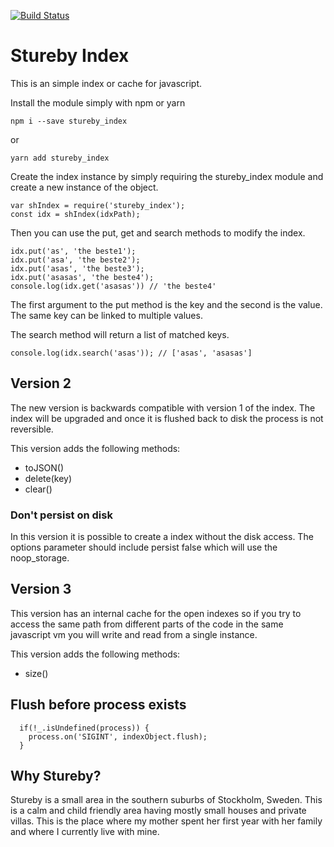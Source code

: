[![Build Status](https://travis-ci.org/softbrix/stureby_index.svg?branch=master)](https://travis-ci.org/softbrix/stureby_index)

# Stureby Index
This is an simple index or cache for javascript.

Install the module simply with npm or yarn

```
npm i --save stureby_index
```

or

```
yarn add stureby_index
```

Create the index instance by simply requiring the stureby_index module and create a
new instance of the object.

```
var shIndex = require('stureby_index');
const idx = shIndex(idxPath);
```

Then you can use the put, get and search methods to modify the index.

```
idx.put('as', 'the beste1');
idx.put('asa', 'the beste2');
idx.put('asas', 'the beste3');
idx.put('asasas', 'the beste4');
console.log(idx.get('asasas')) // 'the beste4'
```

The first argument to the put method is the key and the second is the value.
The same key can be linked to multiple values.

The search method will return a list of matched keys.

```
console.log(idx.search('asas')); // ['asas', 'asasas']
```

## Version 2
The new version is backwards compatible with version 1 of the index. The index
will be upgraded and once it is flushed back to disk the process is not reversible.

This version adds the following methods:

- toJSON()
- delete(key)
- clear()

### Don't persist on disk
In this version it is possible to create a index without the disk access. The
options parameter should include persist false which will use the noop_storage.

## Version 3

This version has an internal cache for the open indexes so if you try to access the same path from different parts 
of the code in the same javascript vm you will write and read from a single instance.

This version adds the following methods:

- size()

## Flush before process exists
```
  if(!_.isUndefined(process)) {
    process.on('SIGINT', indexObject.flush);
  }
```

## Why Stureby?
Stureby is a small area in the southern suburbs of Stockholm, Sweden. This is a
calm and child friendly area having mostly small houses and private villas.
This is the place where my mother spent her first year with her family and where
 I currently live with mine.
